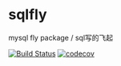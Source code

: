 # sqlfly
mysql fly package / sql写的飞起

[![Build Status](https://travis-ci.org/Chyroc/sqlfly.svg?branch=master)](https://github.com/Chyroc/sqlfly)
[![codecov](https://codecov.io/gh/Chyroc/sqlfly/branch/master/graph/badge.svg)](https://github.com/Chyroc/sqlfly)

